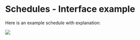 # Schedules - Interface example

Here is an example schedule with explanation:

![](https://d33v4339jhl8k0.cloudfront.net/docs/assets/5ec3f479042863474d1b00dc/images/63d2904c0c84eb3266332951/file-XgXu52OFiC.png)
